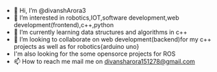 - 👋 Hi, I’m @divanshArora3
- 👀 I’m interested in robotics,IOT,software development,web development(frontend),c++,python
- 🌱 I’m currently learning data structures and algorithms in c++
- 💞️ I’m looking to collaborate on web development(backend)for my c++ projects as well as for robotics{arduino uno}
- I'm also looking for the some opensorce projects for ROS
- 📫 How to reach me mail me on divansharora151278@gmail.com

<!---
divanshArora3/divanshArora3 is a ✨ special ✨ repository because its `README.md` (this file) appears on your GitHub profile.
You can click the Preview link to take a look at your changes.
--->
